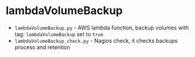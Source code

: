 # lambdaVolumeBackup

* `lambdaVolumeBackup.py` - AWS lambda function, backup volumes with tag: `lambdaVolumeBackup` set to `true`
* `lambdaVolumeBackup_check.py` - Nagios check, it checks backups process and retention 
